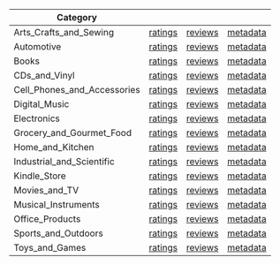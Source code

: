 | Category |  |  |  | 
 |----------|:-----:|:-----:|:-----:|
Arts_Crafts_and_Sewing | [ratings](https://ciir.cs.umass.edu/downloads/XMarket/FULL/sa/Arts_Crafts_and_Sewing/ratings_sa_Arts_Crafts_and_Sewing.txt.gz) | [reviews](https://ciir.cs.umass.edu/downloads/XMarket/FULL/sa/Arts_Crafts_and_Sewing/reviews_sa_Arts_Crafts_and_Sewing.json.gz) | [metadata](https://ciir.cs.umass.edu/downloads/XMarket/FULL/sa/Arts_Crafts_and_Sewing/metadata_sa_Arts_Crafts_and_Sewing.json.gz) |  
Automotive | [ratings](https://ciir.cs.umass.edu/downloads/XMarket/FULL/sa/Automotive/ratings_sa_Automotive.txt.gz) | [reviews](https://ciir.cs.umass.edu/downloads/XMarket/FULL/sa/Automotive/reviews_sa_Automotive.json.gz) | [metadata](https://ciir.cs.umass.edu/downloads/XMarket/FULL/sa/Automotive/metadata_sa_Automotive.json.gz) |  
Books | [ratings](https://ciir.cs.umass.edu/downloads/XMarket/FULL/sa/Books/ratings_sa_Books.txt.gz) | [reviews](https://ciir.cs.umass.edu/downloads/XMarket/FULL/sa/Books/reviews_sa_Books.json.gz) | [metadata](https://ciir.cs.umass.edu/downloads/XMarket/FULL/sa/Books/metadata_sa_Books.json.gz) |  
CDs_and_Vinyl | [ratings](https://ciir.cs.umass.edu/downloads/XMarket/FULL/sa/CDs_and_Vinyl/ratings_sa_CDs_and_Vinyl.txt.gz) | [reviews](https://ciir.cs.umass.edu/downloads/XMarket/FULL/sa/CDs_and_Vinyl/reviews_sa_CDs_and_Vinyl.json.gz) | [metadata](https://ciir.cs.umass.edu/downloads/XMarket/FULL/sa/CDs_and_Vinyl/metadata_sa_CDs_and_Vinyl.json.gz) |  
Cell_Phones_and_Accessories | [ratings](https://ciir.cs.umass.edu/downloads/XMarket/FULL/sa/Cell_Phones_and_Accessories/ratings_sa_Cell_Phones_and_Accessories.txt.gz) | [reviews](https://ciir.cs.umass.edu/downloads/XMarket/FULL/sa/Cell_Phones_and_Accessories/reviews_sa_Cell_Phones_and_Accessories.json.gz) | [metadata](https://ciir.cs.umass.edu/downloads/XMarket/FULL/sa/Cell_Phones_and_Accessories/metadata_sa_Cell_Phones_and_Accessories.json.gz) |  
Digital_Music | [ratings](https://ciir.cs.umass.edu/downloads/XMarket/FULL/sa/Digital_Music/ratings_sa_Digital_Music.txt.gz) | [reviews](https://ciir.cs.umass.edu/downloads/XMarket/FULL/sa/Digital_Music/reviews_sa_Digital_Music.json.gz) | [metadata](https://ciir.cs.umass.edu/downloads/XMarket/FULL/sa/Digital_Music/metadata_sa_Digital_Music.json.gz) |  
Electronics | [ratings](https://ciir.cs.umass.edu/downloads/XMarket/FULL/sa/Electronics/ratings_sa_Electronics.txt.gz) | [reviews](https://ciir.cs.umass.edu/downloads/XMarket/FULL/sa/Electronics/reviews_sa_Electronics.json.gz) | [metadata](https://ciir.cs.umass.edu/downloads/XMarket/FULL/sa/Electronics/metadata_sa_Electronics.json.gz) |  
Grocery_and_Gourmet_Food | [ratings](https://ciir.cs.umass.edu/downloads/XMarket/FULL/sa/Grocery_and_Gourmet_Food/ratings_sa_Grocery_and_Gourmet_Food.txt.gz) | [reviews](https://ciir.cs.umass.edu/downloads/XMarket/FULL/sa/Grocery_and_Gourmet_Food/reviews_sa_Grocery_and_Gourmet_Food.json.gz) | [metadata](https://ciir.cs.umass.edu/downloads/XMarket/FULL/sa/Grocery_and_Gourmet_Food/metadata_sa_Grocery_and_Gourmet_Food.json.gz) |  
Home_and_Kitchen | [ratings](https://ciir.cs.umass.edu/downloads/XMarket/FULL/sa/Home_and_Kitchen/ratings_sa_Home_and_Kitchen.txt.gz) | [reviews](https://ciir.cs.umass.edu/downloads/XMarket/FULL/sa/Home_and_Kitchen/reviews_sa_Home_and_Kitchen.json.gz) | [metadata](https://ciir.cs.umass.edu/downloads/XMarket/FULL/sa/Home_and_Kitchen/metadata_sa_Home_and_Kitchen.json.gz) |  
Industrial_and_Scientific | [ratings](https://ciir.cs.umass.edu/downloads/XMarket/FULL/sa/Industrial_and_Scientific/ratings_sa_Industrial_and_Scientific.txt.gz) | [reviews](https://ciir.cs.umass.edu/downloads/XMarket/FULL/sa/Industrial_and_Scientific/reviews_sa_Industrial_and_Scientific.json.gz) | [metadata](https://ciir.cs.umass.edu/downloads/XMarket/FULL/sa/Industrial_and_Scientific/metadata_sa_Industrial_and_Scientific.json.gz) |  
Kindle_Store | [ratings](https://ciir.cs.umass.edu/downloads/XMarket/FULL/sa/Kindle_Store/ratings_sa_Kindle_Store.txt.gz) | [reviews](https://ciir.cs.umass.edu/downloads/XMarket/FULL/sa/Kindle_Store/reviews_sa_Kindle_Store.json.gz) | [metadata](https://ciir.cs.umass.edu/downloads/XMarket/FULL/sa/Kindle_Store/metadata_sa_Kindle_Store.json.gz) |  
Movies_and_TV | [ratings](https://ciir.cs.umass.edu/downloads/XMarket/FULL/sa/Movies_and_TV/ratings_sa_Movies_and_TV.txt.gz) | [reviews](https://ciir.cs.umass.edu/downloads/XMarket/FULL/sa/Movies_and_TV/reviews_sa_Movies_and_TV.json.gz) | [metadata](https://ciir.cs.umass.edu/downloads/XMarket/FULL/sa/Movies_and_TV/metadata_sa_Movies_and_TV.json.gz) |  
Musical_Instruments | [ratings](https://ciir.cs.umass.edu/downloads/XMarket/FULL/sa/Musical_Instruments/ratings_sa_Musical_Instruments.txt.gz) | [reviews](https://ciir.cs.umass.edu/downloads/XMarket/FULL/sa/Musical_Instruments/reviews_sa_Musical_Instruments.json.gz) | [metadata](https://ciir.cs.umass.edu/downloads/XMarket/FULL/sa/Musical_Instruments/metadata_sa_Musical_Instruments.json.gz) |  
Office_Products | [ratings](https://ciir.cs.umass.edu/downloads/XMarket/FULL/sa/Office_Products/ratings_sa_Office_Products.txt.gz) | [reviews](https://ciir.cs.umass.edu/downloads/XMarket/FULL/sa/Office_Products/reviews_sa_Office_Products.json.gz) | [metadata](https://ciir.cs.umass.edu/downloads/XMarket/FULL/sa/Office_Products/metadata_sa_Office_Products.json.gz) |  
Sports_and_Outdoors | [ratings](https://ciir.cs.umass.edu/downloads/XMarket/FULL/sa/Sports_and_Outdoors/ratings_sa_Sports_and_Outdoors.txt.gz) | [reviews](https://ciir.cs.umass.edu/downloads/XMarket/FULL/sa/Sports_and_Outdoors/reviews_sa_Sports_and_Outdoors.json.gz) | [metadata](https://ciir.cs.umass.edu/downloads/XMarket/FULL/sa/Sports_and_Outdoors/metadata_sa_Sports_and_Outdoors.json.gz) |  
Toys_and_Games | [ratings](https://ciir.cs.umass.edu/downloads/XMarket/FULL/sa/Toys_and_Games/ratings_sa_Toys_and_Games.txt.gz) | [reviews](https://ciir.cs.umass.edu/downloads/XMarket/FULL/sa/Toys_and_Games/reviews_sa_Toys_and_Games.json.gz) | [metadata](https://ciir.cs.umass.edu/downloads/XMarket/FULL/sa/Toys_and_Games/metadata_sa_Toys_and_Games.json.gz) |  
